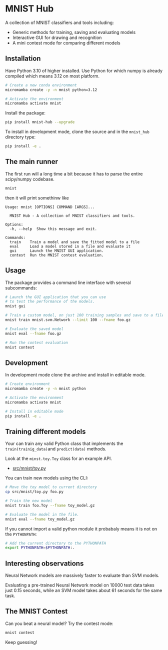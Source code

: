 # MNIST Hub

A collection of MNIST classifiers and tools including:
- Generic methods for training, saving and evaluating models
- Interactive GUI for drawing and recognition
- A mini contest mode for comparing different models

## Installation

Have Python 3.10 of higher installed. Use Python for which numpy is already compiled which means 3.12 on most platform.

```bash
# Create a new conda environment
micromamba create -y -n mnist python=3.12

# Activate the environment
micromamba activate mnist
```

Install the package:

```bash
pip install mnist-hub --upgrade
```

To install in development mode, clone the source and in the `mnist_hub` directory type:

```bash
pip install -e .
```

## The main runner

The first run will a long time a bit because it has to parse the entire scipy/numpy codebase.

```bash
mnist
```


then it will print somethinw like

```
Usage: mnist [OPTIONS] COMMAND [ARGS]...

  MNIST Hub - A collection of MNIST classifiers and tools.

Options:
  -h, --help  Show this message and exit.

Commands:
  train    Train a model and save the fitted model to a file
  eval     Load a model stored in a file and evaluate it
  gui      Launch the MNIST GUI application.
  contest  Run the MNIST contest evaluation.
```

## Usage

The package provides a command line interface with several subcommands:

```bash
# Launch the GUI application that you can use
# to test the performance of the models.
mnist gui

# Train a custom model, on just 100 training samples and save to a file.
mnist train mnist.svm.Network --limit 100 --fname foo.gz

# Evaluate the saved model
mnist eval --fname foo.gz 

# Run the contest evaluation
mnist contest
```

## Development

In development mode clone the archive and install in editable mode.

```bash
# Create environment
micromamba create -y -n mnist python

# Activate the environment
micromamba activate mnist

# Install in editable mode
pip install -e .
```

## Training different models

Your can train any valid Python class that implements the `train(trainig_data)`and `predict(data)` methods.

Look at the `minst.toy.Toy` class for an example API.

* [src/mnist/toy.py](src/mnist/toy.py)

You can train new models using the CLI:

```bash
# Move the toy model to current directory
cp src/mnist/toy.py foo.py

# Train the new model
mnist train foo.Toy --fname toy_model.gz

# Evaluate the model in the file.
mnist eval --fname toy_model.gz
```

If you cannot import a valid python module it probabaly means it is not on the `PYTHONPATH`:

```bash
# Add the current directory to the PYTHONPATH
export PYTHONPATH=$PYTHONPATH:.
```

## Interesting observations

Neural Network models are massively faster to evaluate than SVM models.

Evaluating a pre-trained Neural Network model on 10000 test data takes just 0.15 seconds, while an SVM model takes about 61 seconds for the same task.

## The MNIST Contest

Can you beat a neural model? Try the contest mode:

```bash
mnist contest
```

Keep guessing!










